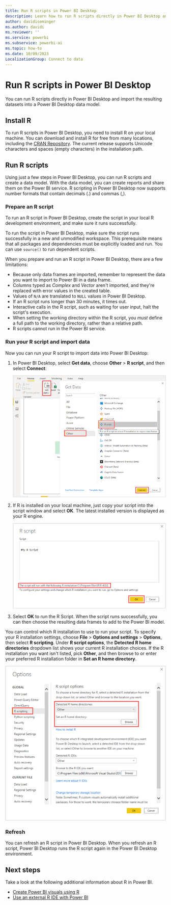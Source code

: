 ```yaml
---
title: Run R scripts in Power BI Desktop
description: Learn how to run R scripts directly in Power BI Desktop and import the resulting datasets into a Power BI Desktop data model.
author: davidiseminger
ms.author: davidi
ms.reviewer: ''
ms.service: powerbi
ms.subservice: powerbi-ai
ms.topic: how-to
ms.date: 10/09/2023
LocalizationGroup: Connect to data
---
```

# Run R scripts in Power BI Desktop

You can run R scripts directly in Power BI Desktop and import the resulting datasets into a Power BI Desktop data model.

## Install R

To run R scripts in Power BI Desktop, you need to install R on your local machine. You can download and install R for free from many locations, including the [CRAN Repository](https://cran.r-project.org/bin/windows/base/). The current release supports Unicode characters and spaces (empty characters) in the installation path.

## Run R scripts

Using just a few steps in Power BI Desktop, you can run R scripts and create a data model. With the data model, you can create reports and share them on the Power BI service. R scripting in Power BI Desktop now supports number formats that contain decimals (.) and commas (,).

### Prepare an R script

To run an R script in Power BI Desktop, create the script in your local R development environment, and make sure it runs successfully.

To run the script in Power BI Desktop, make sure the script runs successfully in a new and unmodified workspace. This prerequisite means that all packages and dependencies must be explicitly loaded and run. You can use `source()` to run dependent scripts.

When you prepare and run an R script in Power BI Desktop, there are a few limitations:

* Because only data frames are imported, remember to represent the data you want to import to Power BI in a data frame.
* Columns typed as *Complex* and *Vector* aren't imported, and they're replaced with error values in the created table.
* Values of `N/A` are translated to `NULL` values in Power BI Desktop.
* If an R script runs longer than 30 minutes, it times out.
* Interactive calls in the R script, such as waiting for user input, halt the script's execution.
* When setting the working directory within the R script, you *must* define a full path to the working directory, rather than a relative path.
* R scripts cannot run in the Power BI service.

### Run your R script and import data

Now you can run your R script to import data into Power BI Desktop:

1. In Power BI Desktop, select **Get data**, choose **Other** > **R script**, and then select **Connect**:

    ![Screenshot shows the Get Data dialog with Other and R script selected and the Connect button highlighted.](media/desktop-r-scripts/r-scripts-1.png)

2. If R is installed on your local machine, just copy your script into the script window and select **OK**. The latest installed version is displayed as your R engine.

    ![Screenshot shows the R script dialog in Power BI Desktop with R installation information highlighted.](media/desktop-r-scripts/r-scripts-2.png)

3. Select **OK** to run the R Script. When the script runs successfully, you can then choose the resulting data frames to add to the Power BI model.

You can control which R installation to use to run your script. To specify your R installation settings, choose **File** > **Options and settings** > **Options**, then select **R scripting**. Under **R script options**, the **Detected R home directories** dropdown list shows your current R installation choices. If the R installation you want isn't listed, pick **Other**, and then browse to or enter your preferred R installation folder in **Set an R home directory**.

![Screenshot of the Options dialog showing R script options with Set an R home directory highlighted.](media/desktop-r-scripts/r-scripts-4.png)

### Refresh

You can refresh an R script in Power BI Desktop. When you refresh an R script, Power BI Desktop runs the R script again in the Power BI Desktop environment.

## Next steps

Take a look at the following additional information about R in Power BI.

* [Create Power BI visuals using R](../create-reports/desktop-r-visuals.md)
* [Use an external R IDE with Power BI](desktop-r-ide.md)

